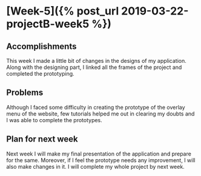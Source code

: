 # [Week-5]({% post_url 2019-03-22-projectB-week5 %})

## Accomplishments
This week I made a little bit of changes in the designs of my application. Along with the designing part, I linked all the frames of the project and completed the prototyping.

## Problems
Although I faced some difficulty in creating the prototype of the overlay menu of the website, few tutorials helped me out in clearing my doubts and I was able to complete the prototypes.

## Plan for next week
Next week I will make my final presentation of the application and prepare for the same. Moreover, if I feel the prototype needs any improvement, I will also make changes in it. I will complete my whole project by next week.
